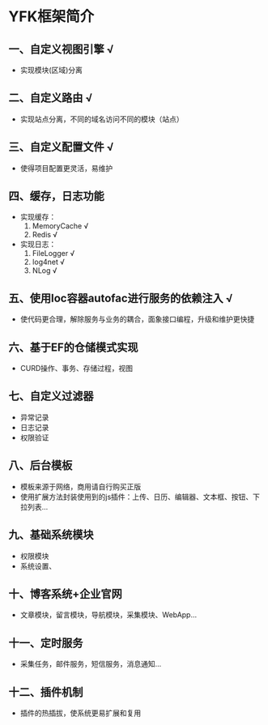 ﻿# YFK框架简介

## 一、自定义视图引擎 √

* 实现模块(区域)分离

## 二、自定义路由 √

* 实现站点分离，不同的域名访问不同的模块（站点）

## 三、自定义配置文件 √

* 使得项目配置更灵活，易维护

## 四、缓存，日志功能

* 实现缓存：         
    1. MemoryCache √
    2. Redis √
* 实现日志：
    1. FileLogger √
    2. log4net √
    3. NLog √

## 五、使用Ioc容器autofac进行服务的依赖注入 √

* 使代码更合理，解除服务与业务的耦合，面象接口编程，升级和维护更快捷

## 六、基于EF的仓储模式实现  

* CURD操作、事务、存储过程，视图

## 七、自定义过滤器

* 异常记录
* 日志记录
* 权限验证

## 八、后台模板

* 模板来源于网络，商用请自行购买正版			
* 使用扩展方法封装使用到的js插件：上传、日历、编辑器、文本框、按钮、下拉列表...		

## 九、基础系统模块

* 权限模块
* 系统设置、

## 十、博客系统+企业官网

* 文章模块，留言模块，导航模块，采集模块、WebApp...

## 十一、定时服务

* 采集任务，邮件服务，短信服务，消息通知...

## 十二、插件机制

* 插件的热插拔，使系统更易扩展和复用

